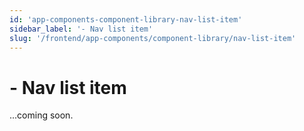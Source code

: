 ```yaml
---
id: 'app-components-component-library-nav-list-item'
sidebar_label: '- Nav list item'
slug: '/frontend/app-components/component-library/nav-list-item'
---
```


# - Nav list item

...coming soon.
